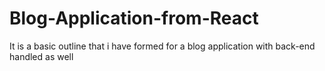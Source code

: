 # Blog-Application-from-React
It is a basic outline that i have formed for a blog application with back-end handled as well
